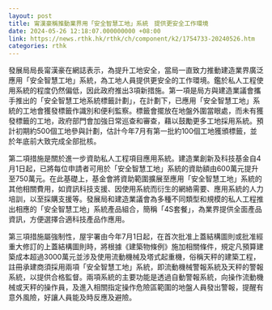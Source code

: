 ```yaml
---
layout: post
title: 甯漢豪稱推動業界用「安全智慧工地」系統　提供更安全工作環境
date: 2024-05-26 12:18:07.000000000 +08:00
link: https://news.rthk.hk/rthk/ch/component/k2/1754733-20240526.htm
categories: rthk
---
```


發展局局長甯漢豪在網誌表示，為提升工地安全，當局一直致力推動建造業界廣泛應用「安全智慧工地」系統，為工地人員提供更安全的工作環境。鑑於私人工程使用系統的程度仍然偏低，因此政府推出3項新措施。第一項是局方與建造業議會攜手推出的「安全智慧工地系統標籤計劃」，在計劃下，已應用「安全智慧工地」系統的工地會獲發標籤作識別和便利監察。標籤會擺放在地盤外圍當眼處，而未有獲發標籤的工地，政府部門會加強日常巡查和審查，藉以鼓勵更多工地採用系統。預計初期約500個工地參與計劃，估計今年7月有第一批約100個工地獲頒標籤，並於年底前大致完成全部批核。

第二項措施是關於進一步資助私人工程項目應用系統。建造業創新及科技基金自4月1日起，已將每位申請者可用於「安全智慧工地」系統的資助額由600萬元提升至750萬元。在此基礎上，基金會將資助範圍擴展至應用「安全智慧工地」系統的其他相關費用，如資訊科技支援、因使用系統而衍生的網絡需要、應用系統的人力培訓，以至採購支援等。發展局和建造業議會為多種不同類型和規模的私人工程推出相應的「安全智慧工地」系統產品組合，簡稱「4S套餐」，為業界提供全面產品資訊，方便選擇合適科技產品作應用。

第三項措施屬強制性，屋宇署由今年7月1日起，在首次批准上蓋結構圖則或批准經重大修訂的上蓋結構圖則時，將根據《建築物條例》施加相關條件，規定凡預算建築成本超過3000萬元並涉及使用流動機械及塔式起重機，俗稱天秤的建築工程，註冊承建商須採用兩項「安全智慧工地」系統，即流動機械警報系統及天秤的警報系統，以提供合格監督。兩項系統的主要功能是透過自動警報系統，向操作流動機械或天秤的操作員，及進入相關指定操作危險區範圍的地盤人員發出警報，提醒有意外風險，好讓人員能及時反應及避險。

